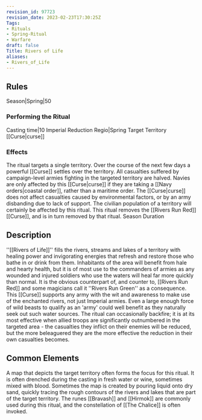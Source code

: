 ```yaml
---
revision_id: 97723
revision_date: 2023-02-23T17:30:25Z
Tags:
- Rituals
- Spring-Ritual
- Warfare
draft: false
Title: Rivers of Life
aliases:
- Rivers_of_Life
---
```

## Rules
Season|Spring|50
### Performing the Ritual
Casting time|10 Imperial Reduction
Regio|Spring Target Territory
[[Curse|curse]]
### Effects
The ritual targets a single territory. Over the course of the next few days a powerful [[Curse]] settles over the territory. All casualties suffered by campaign-level armies fighting in the targeted territory are halved. 
Navies are only affected by this [[Curse|curse]] if they are taking a [[Navy orders|coastal order]], rather than a maritime order. The [[Curse|curse]] does not affect casualties caused by environmental factors, or by an army disbanding due to lack of support.
The civilian population of a territory will certainly be affected by this ritual.
This ritual removes the [[Rivers Run Red]] [[Curse]], and is in turn removed by that ritual.
Season Duration
## Description
''[[Rivers of Life]]'' fills the rivers, streams and lakes of a territory with healing power and invigorating energies that refresh and restore those who bathe in or drink from them. Inhabitants of the area will benefit from hale and hearty health, but it is of most use to the commanders of armies as any wounded and injured soldiers who use the waters will heal far more quickly than normal. It is the obvious counterpart of, and counter to, [[Rivers Run Red]] and some magicians call it ''Rivers Run Green'' as a consequence.
This [[Curse]] supports any army with the wit and awareness to make use of the enchanted rivers, not just Imperial armies. Even a large enough force of wild beasts to qualify as an 'army' could well benefit as they naturally seek out such water sources. The ritual can occasionally backfire; it is at its most effective when allied troops are significantly outnumbered in the targeted area - the casualties they inflict on their enemies will be reduced, but the more beleaguered they are the more effective the reduction in their own casualties becomes.
## Common Elements
A map that depicts the target territory often forms the focus for this ritual. It is often drenched during the casting in fresh water or wine, sometimes mixed with blood. Sometimes the map is created by pouring liquid onto dry sand, quickly tracing the rough contours of the rivers and lakes that are part of the target territory.
The runes [[Bravash]] and [[Hirmok]] are commonly used during this ritual, and the constellation of [[The Chalice]] is often invoked.
